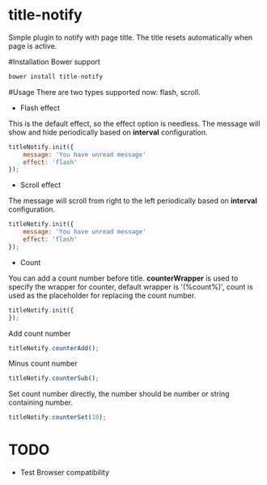 # title-notify
Simple plugin to notify with page title. The title resets automatically when page is active.

#Installation
Bower support
```javascript
bower install title-notify
```

#Usage
There are two types supported now: flash, scroll.

* Flash effect

This is the default effect, so the effect option is needless.
The message will show and hide periodically based on **interval** configuration.

```javascript
titleNotify.init({
    message: 'You have unread message'
    effect: 'flash'
});
```

* Scroll effect

The message will scroll from right to the left periodically based on **interval** configuration.

```javascript
titleNotify.init({
    message: 'You have unread message'
    effect: 'flash'
});
```

* Count

You can add a count number before title.
**counterWrapper** is used to specify the wrapper for counter, default wrapper is '(%count%)', count is used as the placeholder for replacing the count number.

```javascript
titleNotify.init({
});
```

Add count number
```javascript
titleNotify.counterAdd();
```

Minus count number
```javascript
titleNotify.counterSub();
```

Set count number directly, the number should be number or string containing number.
```javascript
titleNotify.counterSet(10);
```

# TODO
* Test Browser compatibility
